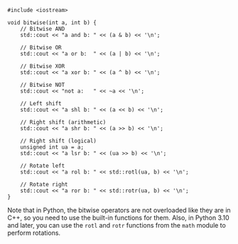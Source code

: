```
#include <iostream>

void bitwise(int a, int b) {
    // Bitwise AND
    std::cout << "a and b: " << (a & b) << '\n';

    // Bitwise OR
    std::cout << "a or b:  " << (a | b) << '\n';

    // Bitwise XOR
    std::cout << "a xor b: " << (a ^ b) << '\n';

    // Bitwise NOT
    std::cout << "not a:   " << ~a << '\n';

    // Left shift
    std::cout << "a shl b: " << (a << b) << '\n';

    // Right shift (arithmetic)
    std::cout << "a shr b: " << (a >> b) << '\n';

    // Right shift (logical)
    unsigned int ua = a;
    std::cout << "a lsr b: " << (ua >> b) << '\n';

    // Rotate left
    std::cout << "a rol b: " << std::rotl(ua, b) << '\n';

    // Rotate right
    std::cout << "a ror b: " << std::rotr(ua, b) << '\n';
}
```
Note that in Python, the bitwise operators are not overloaded like they are in C++, so you need to use the built-in functions for them. Also, in Python 3.10 and later, you can use the `rotl` and `rotr` functions from the `math` module to perform rotations.
